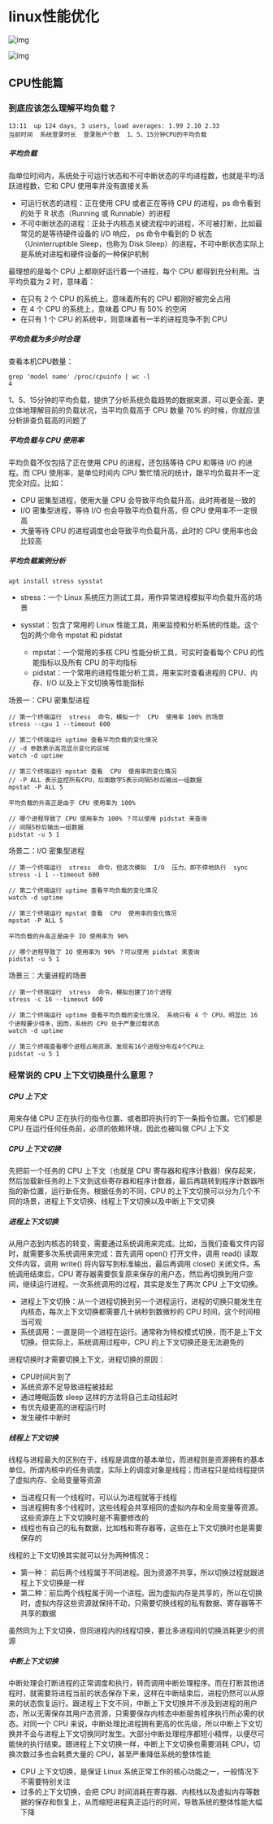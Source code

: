 # linux性能优化



![img](https://static001.geekbang.org/resource/image/9e/7a/9ee6c1c5d88b0468af1a3280865a6b7a.png)



![img](https://static001.geekbang.org/resource/image/0f/ba/0faf56cd9521e665f739b03dd04470ba.png)

## CPU性能篇

### 到底应该怎么理解平均负载？

```
13:11  up 124 days, 3 users, load averages: 1.99 2.10 2.33
当前时间  系统登录时长  登录账户个数  1、5、15分钟CPU的平均负载
```

##### 平均负载

指单位时间内，系统处于可运行状态和不可中断状态的平均进程数，也就是平均活跃进程数，它和 CPU 使用率并没有直接关系

* 可运行状态的进程：正在使用 CPU 或者正在等待 CPU 的进程，ps 命令看到的处于 R 状态（Running 或 Runnable）的进程
* 不可中断状态的进程：正处于内核态关键流程中的进程，不可被打断，比如最常见的是等待硬件设备的 I/O 响应， ps 命令中看到的 D 状态（Uninterruptible Sleep，也称为 Disk Sleep）的进程，不可中断状态实际上是系统对进程和硬件设备的一种保护机制

最理想的是每个 CPU 上都刚好运行着一个进程，每个 CPU 都得到充分利用。当平均负载为 2 时，意味着：

* 在只有 2 个 CPU 的系统上，意味着所有的 CPU 都刚好被完全占用
* 在 4 个 CPU 的系统上，意味着 CPU 有 50% 的空闲
* 在只有 1 个 CPU 的系统中，则意味着有一半的进程竞争不到 CPU

##### 平均负载为多少时合理

查看本机CPU数量：

```
grep 'model name' /proc/cpuinfo | wc -l
4
```

1、5、15分钟的平均负载，提供了分析系统负载趋势的数据来源，可以更全面、更立体地理解目前的负载状况，当平均负载高于 CPU 数量 70% 的时候，你就应该分析排查负载高的问题了

##### 平均负载与 CPU 使用率

平均负载不仅包括了正在使用 CPU 的进程，还包括等待 CPU 和等待 I/O 的进程。而 CPU 使用率，是单位时间内 CPU 繁忙情况的统计，跟平均负载并不一定完全对应。比如：

* CPU 密集型进程，使用大量 CPU 会导致平均负载升高，此时两者是一致的
* I/O 密集型进程，等待 I/O 也会导致平均负载升高，但 CPU 使用率不一定很高
* 大量等待 CPU 的进程调度也会导致平均负载升高，此时的 CPU 使用率也会比较高

##### 平均负载案例分析

```
apt install stress sysstat
```

* stress：一个 Linux 系统压力测试工具，用作异常进程模拟平均负载升高的场景

* sysstat：包含了常用的 Linux 性能工具，用来监控和分析系统的性能。这个包的两个命令 mpstat 和 pidstat
  * mpstat：一个常用的多核 CPU 性能分析工具，可实时查看每个 CPU 的性能指标以及所有 CPU 的平均指标
  * pidstat：一个常用的进程性能分析工具，用来实时查看进程的 CPU、内存、I/O 以及上下文切换等性能指标

场景一：CPU  密集型进程

```
// 第一个终端运行  stress  命令，模拟一个  CPU  使用率 100% 的场景
stress --cpu 1 --timeout 600

// 第二个终端运行 uptime 查看平均负载的变化情况
// -d 参数表示高亮显示变化的区域
watch -d uptime

// 第三个终端运行 mpstat 查看  CPU  使用率的变化情况
// -P ALL 表示监控所有CPU，后面数字5表示间隔5秒后输出一组数据
mpstat -P ALL 5

平均负载的升高正是由于 CPU 使用率为 100% 

// 哪个进程导致了 CPU 使用率为 100% ？可以使用 pidstat 来查询
// 间隔5秒后输出一组数据
pidstat -u 5 1
```

场景二：I/O  密集型进程

```
// 第一个终端运行  stress  命令，但这次模拟  I/O  压力，即不停地执行  sync
stress -i 1 --timeout 600

// 第二个终端运行 uptime 查看平均负载的变化情况
watch -d uptime

// 第三个终端运行 mpstat 查看  CPU  使用率的变化情况
mpstat -P ALL 5

平均负载的升高正是由于 IO 使用率为 90% 

// 哪个进程导致了 IO 使用率为 90% ？可以使用 pidstat 来查询
pidstat -u 5 1
```

场景三：大量进程的场景

```
// 第一个终端运行  stress  命令，模拟创建了16个进程
stress -c 16 --timeout 600
 
// 第二个终端运行 uptime 查看平均负载的变化情况， 系统只有 4 个 CPU，明显比 16 个进程要少得多，因而，系统的 CPU 处于严重过载状态
watch -d uptime

// 第三个终端查看哪个进程占用资源，发现有16个进程分布在4个CPU上
pidstat -u 5 1
```

### 经常说的 CPU 上下文切换是什么意思？

##### CPU 上下文

用来存储 CPU 正在执行的指令位置、或者即将执行的下一条指令位置。它们都是 CPU 在运行任何任务前，必须的依赖环境，因此也被叫做 CPU 上下文

##### CPU 上下文切换

先把前一个任务的 CPU 上下文（也就是 CPU 寄存器和程序计数器）保存起来，然后加载新任务的上下文到这些寄存器和程序计数器，最后再跳转到程序计数器所指的新位置，运行新任务。根据任务的不同，CPU 的上下文切换可以分为几个不同的场景，进程上下文切换、线程上下文切换以及中断上下文切换

##### 进程上下文切换

从用户态到内核态的转变，需要通过系统调用来完成。比如，当我们查看文件内容时，就需要多次系统调用来完成：首先调用 open() 打开文件，调用 read() 读取文件内容，调用 write() 将内容写到标准输出，最后再调用 close() 关闭文件。系统调用结束后，CPU 寄存器需要恢复原来保存的用户态，然后再切换到用户空间，继续运行进程。一次系统调用的过程，其实是发生了两次 CPU 上下文切换。

* 进程上下文切换：从一个进程切换到另一个进程运行，进程的切换只能发生在内核态，每次上下文切换都需要几十纳秒到数微秒的 CPU 时间，这个时间相当可观
* 系统调用：一直是同一个进程在运行。通常称为特权模式切换，而不是上下文切换。但实际上，系统调用过程中，CPU 的上下文切换还是无法避免的

进程切换时才需要切换上下文，进程切换的原因：

* CPU时间片到了
* 系统资源不足导致进程被挂起
* 通过睡眠函数  sleep 这样的方法将自己主动挂起时
* 有优先级更高的进程运行时
* 发生硬件中断时

##### 线程上下文切换

线程与进程最大的区别在于，线程是调度的基本单位，而进程则是资源拥有的基本单位。所谓内核中的任务调度，实际上的调度对象是线程；而进程只是给线程提供了虚拟内存、全局变量等资源

* 当进程只有一个线程时，可以认为进程就等于线程
* 当进程拥有多个线程时，这些线程会共享相同的虚拟内存和全局变量等资源。这些资源在上下文切换时是不需要修改的
* 线程也有自己的私有数据，比如栈和寄存器等，这些在上下文切换时也是需要保存的

线程的上下文切换其实就可以分为两种情况：

* 第一种： 前后两个线程属于不同进程。因为资源不共享，所以切换过程就跟进程上下文切换是一样
* 第二种：前后两个线程属于同一个进程。因为虚拟内存是共享的，所以在切换时，虚拟内存这些资源就保持不动，只需要切换线程的私有数据、寄存器等不共享的数据

虽然同为上下文切换，但同进程内的线程切换，要比多进程间的切换消耗更少的资源

##### 中断上下文切换

中断处理会打断进程的正常调度和执行，转而调用中断处理程序。而在打断其他进程时，就需要将进程当前的状态保存下来，这样在中断结束后，进程仍然可以从原来的状态恢复运行。跟进程上下文不同，中断上下文切换并不涉及到进程的用户态，所以无需保存其用户态资源，只需要保存内核态中断服务程序执行所必需的状态。对同一个 CPU 来说，中断处理比进程拥有更高的优先级，所以中断上下文切换并不会与进程上下文切换同时发生。大部分中断处理程序都短小精悍，以便尽可能快的执行结束。跟进程上下文切换一样，中断上下文切换也需要消耗 CPU，切换次数过多也会耗费大量的 CPU，甚至严重降低系统的整体性能

* CPU 上下文切换，是保证 Linux 系统正常工作的核心功能之一，一般情况下不需要特别关注
* 过多的上下文切换，会把 CPU 时间消耗在寄存器、内核栈以及虚拟内存等数据的保存和恢复上，从而缩短进程真正运行的时间，导致系统的整体性能大幅下降

